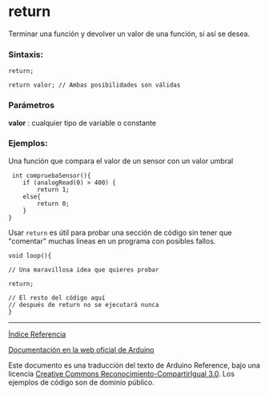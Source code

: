 # return

Terminar una función y devolver un valor de una función, si así se desea.

### Sintaxis:

```Arduino
return;

return valor; // Ambas posibilidades son válidas
```
### Parámetros

**valor** : cualquier tipo de variable o constante

### Ejemplos:

Una función que compara el valor de un sensor con un valor umbral

```Arduino
 int compruebaSensor(){       
    if (analogRead(0) > 400) {
        return 1;
    else{
        return 0;
    }
}
``` 
Usar ```return``` es útil para probar una sección de código sin tener que "comentar" muchas lineas en un programa con posibles fallos.

```Arduino
void loop(){

// Una maravillosa idea que quieres probar

return;

// El resto del código aquí
// después de return no se ejecutará nunca
}
```
-------------------------

[Índice Referencia](https://github.com/Hector-G/WIP/blob/master/Arduino/Reference.md)


[Documentación en la web oficial de Arduino](https://www.arduino.cc/en/Reference/Return)

Este documento es una traducción del texto de Arduino Reference, bajo una licencia [Creative Commons Reconocimiento-CompartirIgual 3.0](https://creativecommons.org/licenses/by-sa/3.0/es/). Los ejemplos de código son de dominio público.
